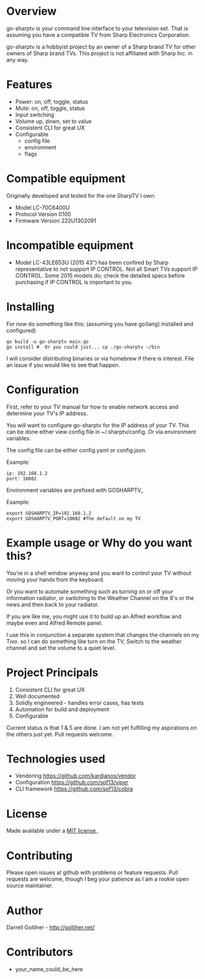 

# Overview

go-sharptv is your command line interface to your television set.  That is assuming you have a compatible TV from Sharp Electronics Corporation.

go-sharptv is a hobbyist project by an owner of a Sharp brand TV for other owners of Sharp brand TVs.    This project is not affiliated with Sharp Inc. in any way.

# Features

* Power: on, off, toggle, status
* Mute: on, off, toggle, status
* Input switching
* Volume up, down, set to value
* Consistent CLI for great UX
* Configurable
  - config file
  - environment
  - flags

# Compatible equipment

Originally developed and tested for the one SharpTV I own:

* Model LC-70C6400U
* Protocol Version 0100
* Firmware Version 222U1302091

# Incompatible equipment
* Model LC-43LE653U  (2015 43") has been confired by Sharp representative to not support IP CONTROL.
Not all Smart TVs support IP CONTROL.   Some 2015 models do; check the detailed specs before purchasing if IP CONTROL is important to you.

# Installing

For now do something like this:
(assuming you have go(lang) installed and configured)

    go build -o go-sharptv main.go
    go install #  Or you could just... cp ./go-sharptv ~/bin

I will consider distributing binaries or via homebrew if there is interest.  File an issue if you would like to see that happen.

# Configuration

First, refer to your TV manual for how to enable network access and determine your TV's IP address.

You will want to configure go-sharptv for the IP address of your TV.  This can be done either view config file in ~/.sharptv/config. Or via environment variables.

The config file can be either config.yaml or config.json.

Example:

    ip: 192.168.1.2
    port: 10002

Environment variables are prefixed with GOSHARPTV_

Example:

    export GOSHARPTV_IP=192.168.1.2
    export GOSHARPTV_PORT=10002 #The default on my TV

# Example usage or Why do you want this?

You're in a shell window anyway and you want to control
your TV without moving your hands from the keyboard.

Or you want to automate something such as turning on or off your information radiator, or switching to the Weather Channel on the 8's or the news and then
back to your radiator.

If you are like me, you might use it to build up an Alfred workflow and maybe even and Alfred Remote panel.  

I use this in conjunction a separate system that changes the channels on my Tivo.
so I can do something like turn on the TV, Switch to the weather channel and set the
volume to a quiet level.

# Project Principals

1. Consistent CLI for great UX
2. Well documented
3. Solidly engineered - handles error cases, has tests
4. Automation for build and deployment
5. Configurable

Current status is that 1 & 5 are done.  I am not yet fulfilling my aspirations
on the others just yet. Pull requests welcome.

# Technologies used
* Vendoring https://github.com/kardianos/vendor
* Configuration https://github.com/spf13/viper
* CLI framework https://github.com/spf13/cobra

# License

Made available under a [MIT license ](LICENSE.md).

# Contributing

Please open issues at github with problems or feature requests.  Pull requests are welcome, though I beg your patience as I am a rookie open source maintainer.  

# Author

Darrell Golliher - http://golliher.net/

# Contributors
*  your_name_could_be_here
